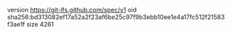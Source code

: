 version https://git-lfs.github.com/spec/v1
oid sha256:bd313082ef17a52a2f23af6be25c97f9b3ebb10ee1e4a17fc512f21583f3ae1f
size 4261
